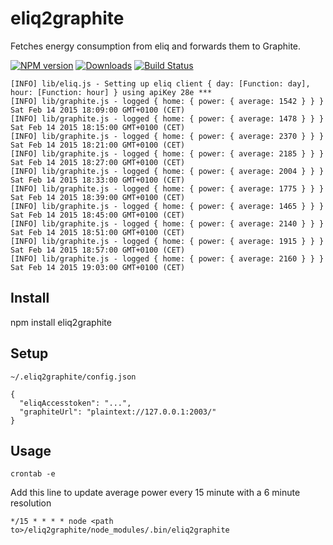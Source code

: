 # eliq2graphite
Fetches energy consumption from eliq and forwards them to Graphite.

[![NPM version][npm-image]][npm-url] [![Downloads][downloads-image]][npm-url] [![Build Status][travis-image]][travis-url]

```
[INFO] lib/eliq.js - Setting up eliq client { day: [Function: day], hour: [Function: hour] } using apiKey 28e ***
[INFO] lib/graphite.js - logged { home: { power: { average: 1542 } } } Sat Feb 14 2015 18:09:00 GMT+0100 (CET)
[INFO] lib/graphite.js - logged { home: { power: { average: 1478 } } } Sat Feb 14 2015 18:15:00 GMT+0100 (CET)
[INFO] lib/graphite.js - logged { home: { power: { average: 2370 } } } Sat Feb 14 2015 18:21:00 GMT+0100 (CET)
[INFO] lib/graphite.js - logged { home: { power: { average: 2185 } } } Sat Feb 14 2015 18:27:00 GMT+0100 (CET)
[INFO] lib/graphite.js - logged { home: { power: { average: 2004 } } } Sat Feb 14 2015 18:33:00 GMT+0100 (CET)
[INFO] lib/graphite.js - logged { home: { power: { average: 1775 } } } Sat Feb 14 2015 18:39:00 GMT+0100 (CET)
[INFO] lib/graphite.js - logged { home: { power: { average: 1465 } } } Sat Feb 14 2015 18:45:00 GMT+0100 (CET)
[INFO] lib/graphite.js - logged { home: { power: { average: 2140 } } } Sat Feb 14 2015 18:51:00 GMT+0100 (CET)
[INFO] lib/graphite.js - logged { home: { power: { average: 1915 } } } Sat Feb 14 2015 18:57:00 GMT+0100 (CET)
[INFO] lib/graphite.js - logged { home: { power: { average: 2160 } } } Sat Feb 14 2015 19:03:00 GMT+0100 (CET)
```

## Install
npm install eliq2graphite

## Setup

``~/.eliq2graphite/config.json``

```
{
  "eliqAccesstoken": "...",
  "graphiteUrl": "plaintext://127.0.0.1:2003/"
}
```

## Usage

```
crontab -e
```

Add this line to update average power every 15 minute with a 6 minute resolution
```
*/15 * * * * node <path to>/eliq2graphite/node_modules/.bin/eliq2graphite
```

[npm-url]: https://npmjs.org/package/eliq2graphite
[downloads-image]: http://img.shields.io/npm/dm/eliq2graphite.svg
[npm-image]: http://img.shields.io/npm/v/eliq2graphite.svg
[travis-url]: https://travis-ci.org/ashpool/eliq2graphite
[travis-image]: http://img.shields.io/travis/ashpool/eliq2graphite.svg
